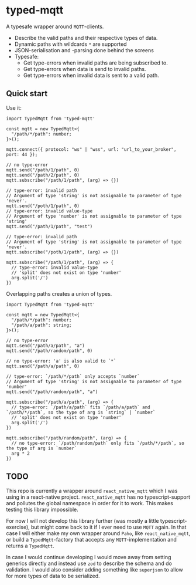 # typed-mqtt

A typesafe wrapper around `MQTT`-clients.<br/>

- Describe the valid paths and their respective types of data.
- Dynamic paths with wildcards `*` are supported
- JSON-serialisation and -parsing done behind the screens
- Typesafe:
  - Get type-errors when invalid paths are being subscribed to.
  - Get type-errors when data is send to invalid paths.
  - Get type-errors when invalid data is sent to a valid path.

## Quick start

Use it:

```tsx
import TypedMqtt from 'typed-mqtt'

const mqtt = new TypedMqtt<{
  "/path/*/path": number;
}>();

mqtt.connect({ protocol: "ws" | "wss", url: "url_to_your_broker", port: 44 });

// no type-error
mqtt.send("/path/1/path", 0)
mqtt.send("/path/2/path", 0)
mqtt.subscribe("/path/1/path", (arg) => {})

// type-error: invalid path
// Argument of type 'string' is not assignable to parameter of type 'never'.
mqtt.send("/poth/1/path", 0)
// type-error: invalid value-type
// Argument of type 'number' is not assignable to parameter of type 'string'
mqtt.send("/path/1/path", "test")

// type-error: invalid path
// Argument of type 'string' is not assignable to parameter of type 'never'.
mqtt.subscribe("/poth/1/path", (arg) => {})

mqtt.subscribe("/path/1/path", (arg) => {
  // type-error: invalid value-type
  // 'split' does not exist on type 'number'
  arg.split('/')
})
```

Overlapping paths creates a union of types.

```tsx
import TypedMqtt from 'typed-mqtt'

const mqtt = new TypedMqtt<{
  "/path/*/path": number;
  "/path/a/path": string;
}>();

// no type-error
mqtt.send("/path/a/path", "a")
mqtt.send("/path/random/path", 0)

// no type-error: 'a' is also valid to `*`
mqtt.send("/path/a/path", 0)

// type-error: `/path/*/path` only accepts `number`
// Argument of type 'string' is not assignable to parameter of type 'number'
mqtt.send("/path/random/path", "a")

mqtt.subscribe("/path/a/path", (arg) => {
  // type-error: `/path/a/path` fits `/path/a/path` and `/path/*/path`, so the type of arg is `string` | `number`
  // 'split' does not exist on type 'number'
  arg.split('/')
})

mqtt.subscribe("/path/random/path", (arg) => {
  // no type-error: `/path/random/path` only fits `/path/*/path`, so the type of arg is `number`
  arg * 2
})
```

## TODO

This repo is currently a wrapper around `react_native_mqtt` which I was using in a react-native project. `react_native_mqtt` has no typescript-support and pollutes the global namespace in order for it to work. This makes testing this library impossible. 

For now I will not develop this library further (was mostly a little typescript-exercise), but might come back to it if I ever need to use `MQTT` again. In that case I will either make my own wrapper around `Paho`, like `react_native_mqtt`, or build a `TypedMqtt`-factory that accepts any `MQTT`-implementation and returns a `TypedMqtt`.

In case I would continue developing I would move away from setting generics directly and instead use `zod` to describe the schema and do validation. I would also consider adding something like `superjson` to allow for more types of data to be serialized.

